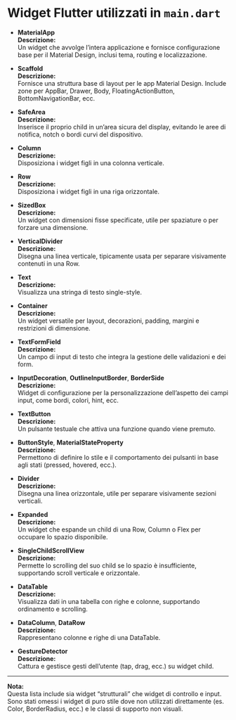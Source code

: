 # Widget Flutter utilizzati in `main.dart`

- **MaterialApp**  
  **Descrizione:**  
  Un widget che avvolge l’intera applicazione e fornisce configurazione base per il Material Design, inclusi tema, routing e localizzazione.

- **Scaffold**  
  **Descrizione:**  
  Fornisce una struttura base di layout per le app Material Design. Include zone per AppBar, Drawer, Body, FloatingActionButton, BottomNavigationBar, ecc.

- **SafeArea**  
  **Descrizione:**  
  Inserisce il proprio child in un’area sicura del display, evitando le aree di notifica, notch o bordi curvi del dispositivo.

- **Column**  
  **Descrizione:**  
  Disposiziona i widget figli in una colonna verticale.

- **Row**  
  **Descrizione:**  
  Disposiziona i widget figli in una riga orizzontale.

- **SizedBox**  
  **Descrizione:**  
  Un widget con dimensioni fisse specificate, utile per spaziature o per forzare una dimensione.

- **VerticalDivider**  
  **Descrizione:**  
  Disegna una linea verticale, tipicamente usata per separare visivamente contenuti in una Row.

- **Text**  
  **Descrizione:**  
  Visualizza una stringa di testo single-style.

- **Container**  
  **Descrizione:**  
  Un widget versatile per layout, decorazioni, padding, margini e restrizioni di dimensione.

- **TextFormField**  
  **Descrizione:**  
  Un campo di input di testo che integra la gestione delle validazioni e dei form.

- **InputDecoration**, **OutlineInputBorder**, **BorderSide**  
  **Descrizione:**  
  Widget di configurazione per la personalizzazione dell’aspetto dei campi input, come bordi, colori, hint, ecc.

- **TextButton**  
  **Descrizione:**  
  Un pulsante testuale che attiva una funzione quando viene premuto.

- **ButtonStyle**, **MaterialStateProperty**  
  **Descrizione:**  
  Permettono di definire lo stile e il comportamento dei pulsanti in base agli stati (pressed, hovered, ecc.).

- **Divider**  
  **Descrizione:**  
  Disegna una linea orizzontale, utile per separare visivamente sezioni verticali.

- **Expanded**  
  **Descrizione:**  
  Un widget che espande un child di una Row, Column o Flex per occupare lo spazio disponibile.

- **SingleChildScrollView**  
  **Descrizione:**  
  Permette lo scrolling del suo child se lo spazio è insufficiente, supportando scroll verticale e orizzontale.

- **DataTable**  
  **Descrizione:**  
  Visualizza dati in una tabella con righe e colonne, supportando ordinamento e scrolling.

- **DataColumn**, **DataRow**  
  **Descrizione:**  
  Rappresentano colonne e righe di una DataTable.

- **GestureDetector**  
  **Descrizione:**  
  Cattura e gestisce gesti dell’utente (tap, drag, ecc.) su widget child.

---

**Nota:**  
Questa lista include sia widget “strutturali” che widget di controllo e input. Sono stati omessi i widget di puro stile dove non utilizzati direttamente (es. Color, BorderRadius, ecc.) e le classi di supporto non visuali.
